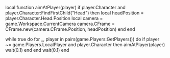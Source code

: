 local function aimAtPlayer(player)
    if player.Character and player.Character:FindFirstChild("Head") then
        local headPosition = player.Character.Head.Position
        local camera = game.Workspace.CurrentCamera
        camera.CFrame = CFrame.new(camera.CFrame.Position, headPosition)
    end
end

while true do
    for _, player in pairs(game.Players:GetPlayers()) do
        if player ~= game.Players.LocalPlayer and player.Character then
            aimAtPlayer(player)
            wait(0.1)
        end
    end
    wait(0.1)
end

